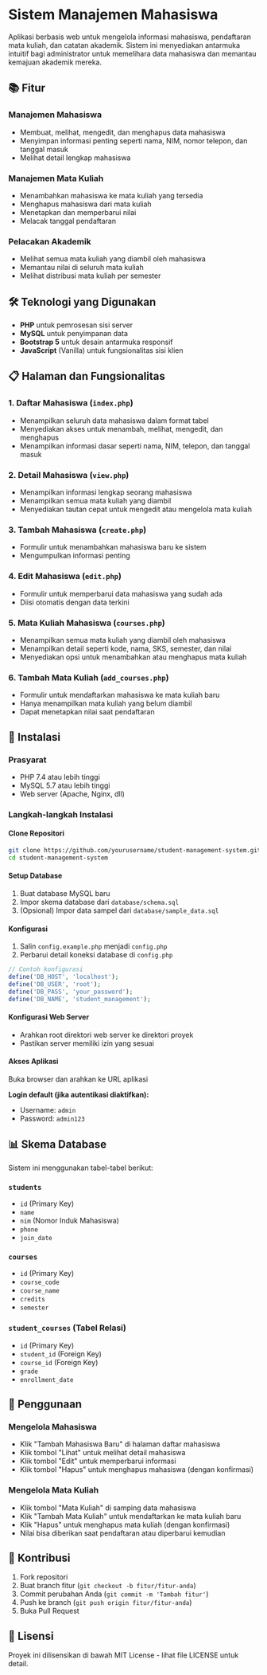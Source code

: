 
# Sistem Manajemen Mahasiswa

Aplikasi berbasis web untuk mengelola informasi mahasiswa, pendaftaran mata kuliah, dan catatan akademik. Sistem ini menyediakan antarmuka intuitif bagi administrator untuk memelihara data mahasiswa dan memantau kemajuan akademik mereka.

## 📚 Fitur

### Manajemen Mahasiswa
- Membuat, melihat, mengedit, dan menghapus data mahasiswa
- Menyimpan informasi penting seperti nama, NIM, nomor telepon, dan tanggal masuk
- Melihat detail lengkap mahasiswa

### Manajemen Mata Kuliah
- Menambahkan mahasiswa ke mata kuliah yang tersedia
- Menghapus mahasiswa dari mata kuliah
- Menetapkan dan memperbarui nilai
- Melacak tanggal pendaftaran

### Pelacakan Akademik
- Melihat semua mata kuliah yang diambil oleh mahasiswa
- Memantau nilai di seluruh mata kuliah
- Melihat distribusi mata kuliah per semester

## 🛠️ Teknologi yang Digunakan
- **PHP** untuk pemrosesan sisi server
- **MySQL** untuk penyimpanan data
- **Bootstrap 5** untuk desain antarmuka responsif
- **JavaScript** (Vanilla) untuk fungsionalitas sisi klien

## 📋 Halaman dan Fungsionalitas

### 1. Daftar Mahasiswa (`index.php`)
- Menampilkan seluruh data mahasiswa dalam format tabel
- Menyediakan akses untuk menambah, melihat, mengedit, dan menghapus
- Menampilkan informasi dasar seperti nama, NIM, telepon, dan tanggal masuk

### 2. Detail Mahasiswa (`view.php`)
- Menampilkan informasi lengkap seorang mahasiswa
- Menampilkan semua mata kuliah yang diambil
- Menyediakan tautan cepat untuk mengedit atau mengelola mata kuliah

### 3. Tambah Mahasiswa (`create.php`)
- Formulir untuk menambahkan mahasiswa baru ke sistem
- Mengumpulkan informasi penting

### 4. Edit Mahasiswa (`edit.php`)
- Formulir untuk memperbarui data mahasiswa yang sudah ada
- Diisi otomatis dengan data terkini

### 5. Mata Kuliah Mahasiswa (`courses.php`)
- Menampilkan semua mata kuliah yang diambil oleh mahasiswa
- Menampilkan detail seperti kode, nama, SKS, semester, dan nilai
- Menyediakan opsi untuk menambahkan atau menghapus mata kuliah

### 6. Tambah Mata Kuliah (`add_courses.php`)
- Formulir untuk mendaftarkan mahasiswa ke mata kuliah baru
- Hanya menampilkan mata kuliah yang belum diambil
- Dapat menetapkan nilai saat pendaftaran

## 🚀 Instalasi

### Prasyarat
- PHP 7.4 atau lebih tinggi
- MySQL 5.7 atau lebih tinggi
- Web server (Apache, Nginx, dll)

### Langkah-langkah Instalasi

#### Clone Repositori
```bash
git clone https://github.com/yourusername/student-management-system.git
cd student-management-system
```

#### Setup Database
1. Buat database MySQL baru
2. Impor skema database dari `database/schema.sql`
3. (Opsional) Impor data sampel dari `database/sample_data.sql`

#### Konfigurasi
1. Salin `config.example.php` menjadi `config.php`
2. Perbarui detail koneksi database di `config.php`

```php
// Contoh konfigurasi
define('DB_HOST', 'localhost');
define('DB_USER', 'root');
define('DB_PASS', 'your_password');
define('DB_NAME', 'student_management');
```

#### Konfigurasi Web Server
- Arahkan root direktori web server ke direktori proyek
- Pastikan server memiliki izin yang sesuai

#### Akses Aplikasi
Buka browser dan arahkan ke URL aplikasi

**Login default (jika autentikasi diaktifkan):**
- Username: `admin`
- Password: `admin123`

## 📊 Skema Database
Sistem ini menggunakan tabel-tabel berikut:

### `students`
- `id` (Primary Key)
- `name`
- `nim` (Nomor Induk Mahasiswa)
- `phone`
- `join_date`

### `courses`
- `id` (Primary Key)
- `course_code`
- `course_name`
- `credits`
- `semester`

### `student_courses` (Tabel Relasi)
- `id` (Primary Key)
- `student_id` (Foreign Key)
- `course_id` (Foreign Key)
- `grade`
- `enrollment_date`

## 🔧 Penggunaan

### Mengelola Mahasiswa
- Klik "Tambah Mahasiswa Baru" di halaman daftar mahasiswa
- Klik tombol "Lihat" untuk melihat detail mahasiswa
- Klik tombol "Edit" untuk memperbarui informasi
- Klik tombol "Hapus" untuk menghapus mahasiswa (dengan konfirmasi)

### Mengelola Mata Kuliah
- Klik tombol "Mata Kuliah" di samping data mahasiswa
- Klik "Tambah Mata Kuliah" untuk mendaftarkan ke mata kuliah baru
- Klik "Hapus" untuk menghapus mata kuliah (dengan konfirmasi)
- Nilai bisa diberikan saat pendaftaran atau diperbarui kemudian

## 🤝 Kontribusi

1. Fork repositori
2. Buat branch fitur (`git checkout -b fitur/fitur-anda`)
3. Commit perubahan Anda (`git commit -m 'Tambah fitur'`)
4. Push ke branch (`git push origin fitur/fitur-anda`)
5. Buka Pull Request

## 📄 Lisensi
Proyek ini dilisensikan di bawah MIT License - lihat file LICENSE untuk detail.
